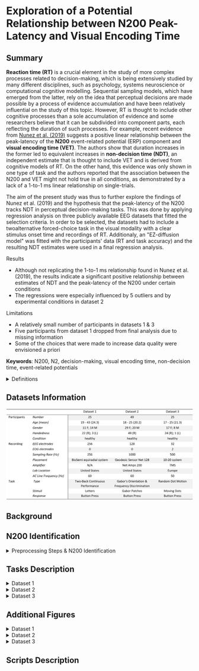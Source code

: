 <h1>Exploration of a Potential Relationship between N200 Peak-Latency and Visual Encoding Time</h1>

<h2>Summary</h2>

<b>Reaction time (RT)</b> is a crucial element in the study of more complex processes related to decision-making, which is
being extensively studied by many different disciplines, such as psychology, systems neuroscience or computational
cognitive modelling. Sequential sampling models, which have emerged from the latter, rely on the idea that perceptual
decisions are made possible by a process of evidence accumulation and have been relatively influential on the study of
this topic. However, RT is thought to include other cognitive processes than a sole accumulation of evidence and some
researchers believe that it can be subdivided into component parts, each reflecting the duration of such processes. For
example, recent evidence from <a href="https://pubmed.ncbi.nlm.nih.gov/31028925/">Nunez et al. (2019)</a> suggests a 
positive linear relationship between the peak-latency of the <b>N200</b> event-related potential (ERP) component and <b>visual 
encoding time (VET)</b>. The authors show that duration increases in the former led to equivalent increases in <b>non-decision
time (NDT)</b>, an independent estimate that is thought to include VET and is derived from cognitive models of RT. On the 
other hand, this evidence was only shown in one type of task and the authors reported that the association between the 
N200 and VET might not hold true in all conditions, as demonstrated by a lack of a 1-to-1 ms linear relationship on single-trials.

The aim of the present study was thus to further explore the findings of Nunez et al. (2019) and the hypothesis 
that the peak-latency of the N200 tracks NDT in perceptual decision-making tasks. This was done by applying 
regression analysis on three publicly available EEG datasets that fitted the selection criteria. In order to be selected,
the datasets had to include a twoalternative forced-choice task in the visual modality with a clear stimulus onset time 
and recordings of RT. Additionaly, an "EZ-diffusion model" was fitted with the participants' data (RT and task accuracy) 
and the resulting NDT estimates were used in a final regression analysis. 

Results
- Although not replicating the 1-to-1 ms relationship found in Nunez et al. (2019), the results indicate a significant positive 
relationship between estimates of NDT and the peak-latency of the N200 under certain conditions
- The regressions were especially influenced by 5 outliers and by experimental conditions in dataset 2

Limitations
- A relatively small number of participants in datasets 1 & 3
- Five participants from dataset 1 dropped from final analysis due to missing information
- Some of the choices that were made to increase data quality were envisioned a priori

<b>Keywords</b>: N200, N2, decision-making, visual encoding time, non-decision time, event-related potentials
<details>
  <summary>Definitions</summary>
  
  Visual Encoding Time (VET):</br>
  - initial period for visual information processing  </br>
  - thought to reflect early cognitive processes like figure-ground segregation  </br>
  - 150-200 ms post stimulus, depending on visual noise, levels of attention </br></br>
 
  Non-Decision Time (NDT):
  - period within response time (RT) that includes cognitive processes not related to evidence accumulation in decision-making tasks
  - an independent estimate that is thought to include VET and is derived from cognitive models of RTs </br></br>
  
  N200:
  - negative Event-Related Potential (ERP) typically occurring 180-325 ms post stimulus presentation <a href="https://pubmed.ncbi.nlm.nih.gov/16239953/">(Patel & Azzam, 2005)</a> </br>
  - thought to reflect processes associated with perception, selective attention, and cognitive control (<a href="https://pubmed.ncbi.nlm.nih.gov/17850238/">Folstein & Van Petten, 2008</a>; Patel & Azzam, 2005) </br>

</details>

<h2>Datasets Information</h2>
  <img src="/Supplementary_Data/Datasets_summary.png" alt="Datasets information" title="Datasets information">
  
<h2>Background</h2>
  
<h2>N200 Identification</h2>
<details>
  <summary>Preprocessing Steps & N200 Identification</summary>
  The EEG activity was processed with MNE, an open-source python package dedicated to the analysis of
  neurophysiological data. Raw data was obtained for the first and third dataset, while the data used from the second one
  had already been preprocessed.
  
  Preprocessing of the raw EEG data for dataset 1 and 3 was performed in the following order:
  1. Average reference applied to all the electrodes 
  2. Bandpass filter (0.1-100 Hz)
  3. Artifact removal using Independent Component analysis (ICA) </br>
  ICA was applied to dataset 1 and 3 to remove eye movement artifacts. EOG electrodes from the third dataset
  were used to this end, but had to be simulated from EEG data in the first dataset. This was done through the
  MNE package, by creating a bipolar reference from two frontal EEG electrodes and using it as a proxy for an EOG
  electrode. Electrode “1EX4” was used as the anode and “1EX5” as the cathode.
  4. Bandpass filter (1-10 Hz)
  5. Epoching </br>
  Epochs were time-locked on stimulus presentation, starting 200 ms before stimulus-onset and with a total
  duration of 500 ms.
  6. Baseline correction </br>
  Baseline correction was applied to each epoch using the 200 ms period before stimulus-onset.
  7. Linear detrend
  8. Epochs and electrodes rejection </br>
  Any epoch containing more than 30% of its electrodes showing absolute amplitudes greater than 100 μV were
  automatically rejected. Any electrode showing absolute amplitudes greater than 100 μV in more than 20 epochs
  were automatically rejected from every epoch.
  9. Generating the ERP </br>
  Stimulus-locked ERP were generated by averaging the EEG activity across the selected epochs.
  10. Singular value decomposition (SVD) </br>
  SVD was applied to the data using Python’s Numpy library. The resulting U (Timepoints x Components) and V
  (Components x Electrodes) matrices, were respectively used to identify the waveform and spatial distribution of
  the N200 in the ERP of each participant.
  11. Template matching </br>
  The waveform template was reframed and resampled to match the specified N200’s time window – here, 125 to
  275ms post-stimulus – and the sampling rate used in each dataset. The topographic template was converted
  into a grayscale image (1280 x 1280 pixels) and vectorized. Both the waveform and topographic templates were
  derived from Nunez et al., (2019). Similarly to the topographic template, topographic maps (1280 x 1280 pixels)
  of the components from the V matrix were converted into a vector of grayscale values.
  For each participant, the first 10 components of the U and V matrices were correlated (Pearson's r) with the
  waveform and topographic templates, respectively. The product of the two correlation coefficients was then 
  calculated for each component, and the component with the highest product was designated as reflective of a
  participant’s N200.
  12. Estimation of NDT</br>
  For each participant, the 10th percentile of RT was used as an estimate of NDT, as suggested by Nunez et al.
  (2019).
  13. Linear regression analysis</br>
  A linear regression analysis wasperformed using the open-source python module statsmodels. The analysis was first 
  conducted on each dataset independently and then on a merged version of the three datasets
</details>


<h2>Tasks Description</h2>

<details>
  <summary>Dataset 1</summary>
  Participants performed a version of a two-back continuous performance task that included rewards and
  punishments, themselves communicated via auditory feedback tones. The participants were presented with a
  succession of letters on a screen and had to determine with button presses whether any given letter was the same as
  the one presented two occurrences earlier.
</details>

<details>
  <summary>Dataset 2</summary>
  Participants were presented with Gabor patches that were embedded in visual noise and varied in
  orientations and spatial frequencies. The experiment consisted of two tasks, each containing three different block types
  of increasing difficulty.
  In the first one, the so-called “Signal task”, the goal was to classify Gabor patches into two categories of either low or
  high spatial frequencies. The patches were presented with an orientation of either 45 or 135 degrees and the difficulty
  was increased between the three block types by lowering the discrepancy in spatial frequency between the two
  categories:

  - Easy: low frequency patches were shown at 2.35 cycles per degree (cpd), and high frequency patches at 2.65 cpd
  (0.3 cpd difference).
  - Medium: low frequency patches were shown at 2.4 cpd and high frequency patches at 2.6 cpd (0.2 cpd
  difference).
  - Hard: low spatial frequency patches were shown at 2.45 cpd and high spatial frequency patches at 2.55 cpd (0.1
  cpd difference).  

  The goal of the second task (Signal-Response (SR) Mapping) depended on the difficulty of the block. Gabor patches were
  once again presented with an orientation of either 45 or 135 degrees, but this time the spatial frequency was kept
  constant for the two categories across block types, with low and high frequency patches shown at 2.4 cpd and 2.6 cpd,
  respectively. The goal of the task varied as follows:
  - Easy: participants were asked to respond by pressing a single button whenever they detected any Gabor patch.
  - Medium: participants had to discriminate low and high frequency patches by pressing one of two buttons.
  - Hard: participants had to discriminate the patches based on both spatial frequency and orientation by pressing
  one of two buttons. As an example, one button corresponded to patches with both high spatial frequency and a
  45-degree orientation, while the other corresponded to patches with both low spatial frequency and an
  orientation of 135 degrees.
</details>

<details>
  <summary>Dataset 3</summary>
  Participants performed a random dot motion task where the goal, in each trial, was to determine
  whether an array of moving dots is shifting to the left or to the right of the screen. The array contains two types of dots,
  together forming a borderless circle. In one type, each dot is independently moving in pseudo-random directions while,
  in the other, the dots are collectively moving either toward the left or the right. The task included two different
  conditions: accuracy trials, in which the participants were asked to respond as accurately as they could, and speed trials,
  in which they were asked to respond as quickly as they could. The array of dots was shown for 1.5 second on each trial
  and visual feedback was given after every response.  
</details>


<h2>Additional Figures</h2>
<details>
  <summary>Dataset 1</summary>
  <img src="/Supplementary_Data/Figures/Outliers_Excluded/dataset1.png" alt="Dataset1 - Regression" title="Dataset 1 - Regression Plot">  
</details>

<details>
  <summary>Dataset 2</summary>
  <img src="/Supplementary_Data/Figures/Outliers_Excluded/dataset2 (Easy).png" alt="Dataset2 (easy condition) - Regression" title="Dataset 2 (easy) - Regression Plot">
  <img src="/Supplementary_Data/Figures/Outliers_Excluded/dataset2 (Medium).png" alt="Dataset2 (medium condition) - Regression" title="Dataset 2 (medium)- Regression Plot">
  <img src="/Supplementary_Data/Figures/Outliers_Excluded/dataset2 (Hard).png" alt="Dataset2 (hard condition) - Regression" title="Dataset 2 (hard) - Regression Plot">
</details>

<details>
  <summary>Dataset 3</summary>
  <img src="/Supplementary_Data/Figures/Outliers_Excluded/dataset3.png" alt="Dataset3 - Regression" title="Dataset 3 - Regression Plot">
</details>

<h2>Scripts Description</h2>

